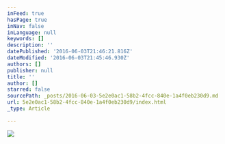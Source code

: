 ```yaml
---
inFeed: true
hasPage: true
inNav: false
inLanguage: null
keywords: []
description: ''
datePublished: '2016-06-03T21:46:21.816Z'
dateModified: '2016-06-03T21:45:46.930Z'
authors: []
publisher: null
title: ''
author: []
starred: false
sourcePath: _posts/2016-06-03-5e2e0ac1-58b2-4fcc-840e-1a4f0eb230d9.md
url: 5e2e0ac1-58b2-4fcc-840e-1a4f0eb230d9/index.html
_type: Article

---
```

![](https://the-grid-user-content.s3-us-west-2.amazonaws.com/59871e5f-6836-4e90-b00d-d97e253083c6.jpg)